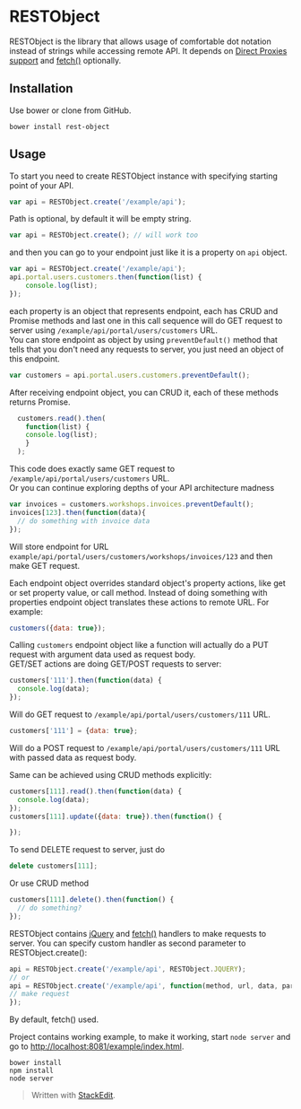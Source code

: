 # RESTObject

RESTObject is the library that allows usage of comfortable dot notation instead of strings while accessing remote API. It depends on [Direct Proxies support](http://caniuse.com/proxy) and [fetch()](http://caniuse.com/fetch) optionally.   

## Installation
Use bower or clone from GitHub.
```
bower install rest-object
```

## Usage
To start you need to create RESTObject instance with specifying starting point of your API.  
```javascript
var api = RESTObject.create('/example/api');
```
Path is optional, by default it will be empty string.  
```javascript
var api = RESTObject.create(); // will work too
```
and then you can go to your endpoint just like it is a property on `api` object.  
```javascript
var api = RESTObject.create('/example/api');
api.portal.users.customers.then(function(list) {
	console.log(list);
});
```
each property is an object that represents endpoint, each has CRUD and Promise methods and last one in this call sequence will do GET request to server using `/example/api/portal/users/customers` URL.  
You can store endpoint as object by using `preventDefault()` method that tells that you don't need any requests to server, you just need an object of this endpoint.   
```javascript
var customers = api.portal.users.customers.preventDefault();
```
After receiving endpoint object, you can CRUD it, each of these methods returns Promise.  
```javascript
  customers.read().then(
    function(list) {
    console.log(list);
    }
  );
```
This code does exactly same GET request to `/example/api/portal/users/customers` URL.  
Or you can continue exploring depths of your API architecture madness  
```javascript
var invoices = customers.workshops.invoices.preventDefault();
invoices[123].then(function(data){
  // do something with invoice data
});
```
Will store endpoint for URL `example/api/portal/users/customers/workshops/invoices/123` and then make GET request.  
  
Each endpoint object overrides standard object's property actions, like get or set property value, or call method. Instead of doing something with properties endpoint object translates these actions to remote URL. For example:  
```javascript
customers({data: true});
```
Calling `customers` endpoint object like a function will actually do a PUT request with argument data used as request body.  
GET/SET actions are doing GET/POST requests to server:  
```javascript
customers['111'].then(function(data) {
  console.log(data);
});
```
Will do GET request to `/example/api/portal/users/customers/111` URL.  
```javascript
customers['111'] = {data: true};
```
Will do a POST request to `/example/api/portal/users/customers/111` URL with passed data as request body.  
  
Same can be achieved using CRUD methods explicitly:  
```javascript
customers[111].read().then(function(data) {
  console.log(data);
});
customers[111].update({data: true}).then(function() {

});
```
To send DELETE request to server, just do  
```javascript
delete customers[111];
```
Or use CRUD method  
```javascript
customers[111].delete().then(function() {
  // do something?
});
```

RESTObject contains [jQuery](http://api.jquery.com/jquery.ajax/) and [fetch()](https://developer.mozilla.org/en-US/docs/Web/API/Fetch_API/Using_Fetch) handlers to make requests to server. You can specify custom handler as second parameter to RESTObject.create():
```javascript
api = RESTObject.create('/example/api', RESTObject.JQUERY);
// or 
api = RESTObject.create('/example/api', function(method, url, data, params, deferred) {
// make request
});
```
By default, fetch() used.
  
Project contains working example, to make it working, start `node server` and go to [http://localhost:8081/example/index.html](http://localhost:8081/example/index.html).
```
bower install
npm install
node server
```




> Written with [StackEdit](https://stackedit.io/).